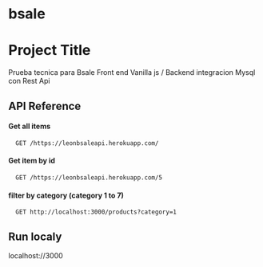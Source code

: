 # bsale



# Project Title

Prueba tecnica para Bsale
Front end Vanilla js / Backend integracion Mysql con Rest Api
## API Reference

#### Get all items

```http
  GET /https://leonbsaleapi.herokuapp.com/ 
```
#### Get item by id

```http
  GET /https://leonbsaleapi.herokuapp.com/5
```

#### filter by category (category 1 to 7)

```http
  GET http://localhost:3000/products?category=1
```
## Run localy 

localhost://3000

